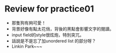 # Review for practice01

- 那隻狗有夠可愛！
- 背景好像有點太花俏，背後的黑點會影響文字的閱讀。
- input field的style很炫炮，特別突兀。
- 話說是不是忘了加unordered list 的部分呀？
- Linkin Park~~~

